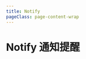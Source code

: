 ```yaml
---
title: Notify
pageClass: page-content-wrap
---
```

# Notify 通知提醒




<script>
import Vue from 'vue'
import Iue from '../../../packages'
Vue.use(Iue)
export default {
    name:'NoticeNotify',
    methods:{
        handleClose(){
            alert('点击了关闭按钮')
        },
        toggleCode(e){
            var next = e.currentTarget.nextElementSibling;
            console.log(e.currentTarget.nextElementSibling.style.display)
            if(next.style.display=='none' || next.style.display==''){
                next.style.display='block'
            }else{
                 next.style.display='none'
            }
        }
    }
}
</script>
<style lang="less">

</style>